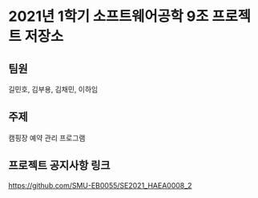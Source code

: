 # 2021년 1학기 소프트웨어공학 9조 프로젝트 저장소

## 팀원

길민호, 김부용, 김채민, 이하임

## 주제

캠핑장 예약 관리 프로그램

## 프로젝트 공지사항 링크

https://github.com/SMU-EB0055/SE2021_HAEA0008_2
